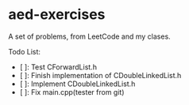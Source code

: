 # aed-exercises
A set of problems, from LeetCode and my clases.

Todo List:
- [ ]: Test CForwardList.h
- [ ]: Finish implementation of CDoubleLinkedList.h
- [ ]: Implement CDoubleLinkedList.h
- [ ]: Fix main.cpp(tester from git)
